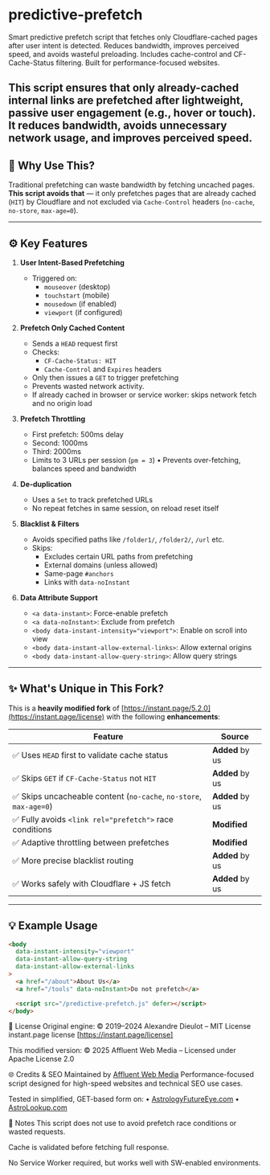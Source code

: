 # predictive-prefetch
Smart predictive prefetch script that fetches only Cloudflare-cached pages after user intent is detected.
Reduces bandwidth, improves perceived speed, and avoids wasteful preloading.
Includes cache-control and CF-Cache-Status filtering.
Built for performance-focused websites.

This script ensures that only already-cached internal links are prefetched after lightweight, passive user engagement (e.g., hover or touch).
It reduces bandwidth, avoids unnecessary network usage, and improves perceived speed.
---

## 🚀 Why Use This?

Traditional prefetching can waste bandwidth by fetching uncached pages.  
**This script avoids that** — it only prefetches pages that are already cached (`HIT`) by Cloudflare and not excluded via `Cache-Control` headers (`no-cache`, `no-store`, `max-age=0`).

---

## ⚙️ Key Features

1. **User Intent-Based Prefetching**
   - Triggered on:
     - `mouseover` (desktop)
     - `touchstart` (mobile)
     - `mousedown` (if enabled)
     - `viewport` (if configured)

2. **Prefetch Only Cached Content**
   - Sends a `HEAD` request first
   - Checks:
     - `CF-Cache-Status: HIT`
     - `Cache-Control` and `Expires` headers
   - Only then issues a `GET` to trigger prefetching
   - Prevents wasted network activity.
   - If already cached in browser or service worker: skips network fetch and no origin load

3. **Prefetch Throttling**
   - First prefetch: 500ms delay
   - Second: 1000ms
   - Third: 2000ms
   - Limits to 3 URLs per session (`pm = 3`)
   • Prevents over-fetching, balances speed and bandwidth

4. **De-duplication**
   - Uses a `Set` to track prefetched URLs
   - No repeat fetches in same session, on reload reset itself

5. **Blacklist & Filters**
   - Avoids specified paths like `/folder1/`, `/folder2/`, `/url` etc.
   - Skips:
     - Excludes certain URL paths from prefetching
     - External domains (unless allowed)
     - Same-page `#anchors`
     - Links with `data-noInstant`

6. **Data Attribute Support**
   - `<a data-instant>`: Force-enable prefetch
   - `<a data-noInstant>`: Exclude from prefetch
   - `<body data-instant-intensity="viewport">`: Enable on scroll into view
   - `<body data-instant-allow-external-links>`: Allow external origins
   - `<body data-instant-allow-query-string>`: Allow query strings

---

## ✨ What's Unique in This Fork?

This is a **heavily modified fork** of [https://instant.page/5.2.0](https://instant.page/license) with the following **enhancements**:

| Feature                                                              | Source        |
|----------------------------------------------------------------------|---------------|
| ✅ Uses `HEAD` first to validate cache status                         | **Added** by us |
| ✅ Skips `GET` if `CF-Cache-Status` not `HIT`                         | **Added** by us |
| ✅ Skips uncacheable content (`no-cache`, `no-store`, `max-age=0`)   | **Added** by us |
| ✅ Fully avoids `<link rel="prefetch">` race conditions               | **Modified**   |
| ✅ Adaptive throttling between prefetches                             | **Modified**   |
| ✅ More precise blacklist routing                                     | **Added** by us |
| ✅ Works safely with Cloudflare + JS fetch                            | **Added** by us |

---

## 💡 Example Usage

```html
<body
  data-instant-intensity="viewport"
  data-instant-allow-query-string
  data-instant-allow-external-links
>
  <a href="/about">About Us</a>
  <a href="/tools" data-noInstant>Do not prefetch</a>

  <script src="/predictive-prefetch.js" defer></script>
</body>
```


📄 License
Original engine: © 2019–2024 Alexandre Dieulot – MIT License
instant.page license [https://instant.page/license]

This modified version: © 2025 Affluent Web Media – Licensed under Apache License 2.0

🌐 Credits & SEO
Maintained by [Affluent Web Media](https://affluentwebmedia.com/)
Performance-focused script designed for high-speed websites and technical SEO use cases.

Tested in simplified, GET-based form on:
• [AstrologyFutureEye.com](https://astrologyfutureeye.com/)
• [AstroLookup.com](https://www.astrolookup.com/)

🧠 Notes
This script does not use <link rel="prefetch"> to avoid prefetch race conditions or wasted requests.

Cache is validated before fetching full response.

No Service Worker required, but works well with SW-enabled environments.
